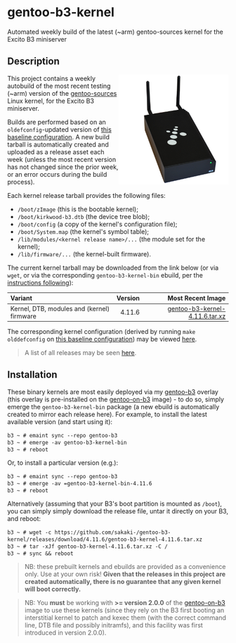 # gentoo-b3-kernel
Automated weekly build of the latest (~arm) gentoo-sources kernel for the Excito B3 miniserver 

## Description

<img src="https://raw.githubusercontent.com/sakaki-/resources/master/excito/b3/Excito_b3.jpg" alt="Excito B3" width="250px" align="right"/>

This project contains a weekly autobuild of the most recent testing (~arm) version of the [gentoo-sources](https://wiki.gentoo.org/wiki/Kernel/Overview#General_purpose:_gentoo-sources) Linux kernel, for the Excito B3 miniserver.

Builds are performed based on an `oldefconfig`-updated version of [this baseline configuration](https://github.com/sakaki-/gentoo-on-b3/blob/master/configs/b3_kexec_config). A new build tarball is automatically created and uploaded as a release asset each week (unless the most recent version has not changed since the prior week, or an error occurs during the build process).

Each kernel release tarball provides the following files:
* `/boot/zImage` (this is the bootable kernel);
* `/boot/kirkwood-b3.dtb` (the device tree blob);
* `/boot/config` (a copy of the kernel's configuration file);
* `/boot/System.map` (the kernel's symbol table);
* `/lib/modules/<kernel release name>/...` (the module set for the kernel);
* `/lib/firmware/...` (the kernel-built firmware).

The current kernel tarball may be downloaded from the link below (or via `wget`, or via the corresponding `gentoo-b3-kernel-bin` ebuild, per the [instructions following](#installation)):

Variant | Version | Most Recent Image
:--- | ---: | ---:
Kernel, DTB, modules and (kernel) firmware | 4.11.6 | [gentoo-b3-kernel-4.11.6.tar.xz](https://github.com/sakaki-/gentoo-b3-kernel/releases/download/4.11.6/gentoo-b3-kernel-4.11.6.tar.xz)

The corresponding kernel configuration (derived by running `make olddefconfig` on [this baseline configuration](https://github.com/sakaki-/gentoo-on-b3/blob/master/configs/b3_kexec_config)) may be viewed [here](https://github.com/sakaki-/gentoo-b3-kernel/blob/master/config).

> A list of all releases may be seen [here](https://github.com/sakaki-/gentoo-b3-kernel/releases).

## <a name="installation"></a>Installation

These binary kernels are most easily deployed via my [gentoo-b3](https://github.com/sakaki-/gentoo-b3-overlay) overlay (this overlay is pre-installed on the [gentoo-on-b3](https://github.com/sakaki-/gentoo-on-b3) image) - to do so, simply emerge the `gentoo-b3-kernel-bin` package (a new ebuild is automatically created to mirror each release here). For example, to install the latest available version (and start using it):
```console
b3 ~ # emaint sync --repo gentoo-b3
b3 ~ # emerge -av gentoo-b3-kernel-bin
b3 ~ # reboot
```

Or, to install a particular version (e.g.):
```console
b3 ~ # emaint sync --repo gentoo-b3
b3 ~ # emerge -av =gentoo-b3-kernel-bin-4.11.6
b3 ~ # reboot
```

Alternatively (assuming that your B3's boot partition is mounted as `/boot`), you can simply simply download the release file, untar it directly on your B3, and reboot:
```console
b3 ~ # wget -c https://github.com/sakaki-/gentoo-b3-kernel/releases/download/4.11.6/gentoo-b3-kernel-4.11.6.tar.xz
b3 ~ # tar -xJf gentoo-b3-kernel-4.11.6.tar.xz -C /
b3 ~ # sync && reboot
```

> NB: these prebuilt kernels and ebuilds are provided as a convenience only. Use at your own risk! **Given that the releases in this project are created automatically, there is no guarantee that any given kernel will boot correctly.**

> NB: You **must** be working with **>= version 2.0.0** of the [gentoo-on-b3](https://github.com/sakaki-/gentoo-on-b3) image to use these kernels (since they rely on the B3 first booting an interstitial kernel to patch and kexec them (with the correct command line, DTB file and possibly initramfs), and this facility was first introduced in version 2.0.0).
